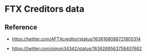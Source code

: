 # FTX Creditors data

## Reference
* https://twitter.com/AFTXcreditor/status/1636168088721805314

* https://twitter.com/simon34342/status/1636269563758407682